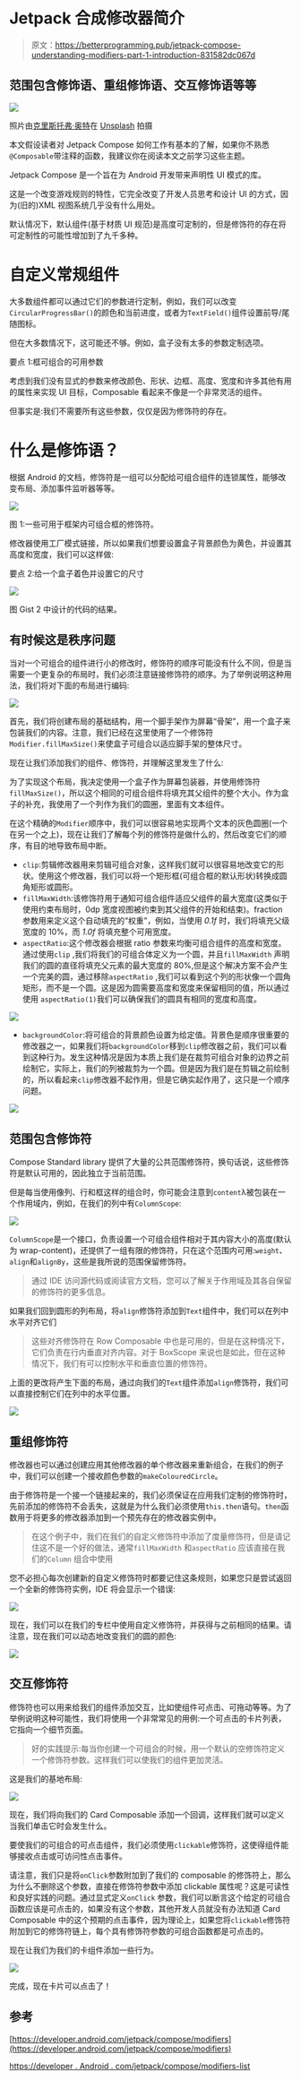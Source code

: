 # Jetpack 合成修改器简介

> 原文：<https://betterprogramming.pub/jetpack-compose-understanding-modifiers-part-1-introduction-831582dc067d>

## 范围包含修饰语、重组修饰语、交互修饰语等等

![](img/1d5c152906428d08ce88b348892088c0.png)

照片由[克里斯托弗·奥特](https://unsplash.com/@notso?utm_source=unsplash&utm_medium=referral&utm_content=creditCopyText)在 [Unsplash](https://unsplash.com/s/photos/chameleon?utm_source=unsplash&utm_medium=referral&utm_content=creditCopyText) 拍摄

本文假设读者对 Jetpack Compose 如何工作有基本的了解，如果你不熟悉`@Composable`带注释的函数，我建议你在阅读本文之前学习这些主题。

Jetpack Compose 是一个旨在为 Android 开发带来声明性 UI 模式的库。

这是一个改变游戏规则的特性，它完全改变了开发人员思考和设计 UI 的方式，因为(旧的)XML 视图系统几乎没有什么用处。

默认情况下，默认组件(基于材质 UI 规范)是高度可定制的，但是修饰符的存在将可定制性的可能性增加到了九千多种。

# 自定义常规组件

大多数组件都可以通过它们的参数进行定制，例如，我们可以改变`CircularProgressBar()`的颜色和当前进度，或者为`TextField()`组件设置前导/尾随图标。

但在大多数情况下，这可能还不够。例如，盒子没有太多的参数定制选项。

要点 1:框可组合的可用参数

考虑到我们没有显式的参数来修改颜色、形状、边框、高度、宽度和许多其他有用的属性来实现 UI 目标，Composable 看起来不像是一个非常灵活的组件。

但事实是:我们不需要所有这些参数，仅仅是因为修饰符的存在。

# 什么是修饰语？

根据 Android 的文档，修饰符是一组可以分配给可组合组件的连锁属性，能够改变布局、添加事件监听器等等。

![](img/f531e2d9920a50f6ebd6a73f77c0b165.png)

图 1:一些可用于框架内可组合框的修饰符。

修改器使用工厂模式链接，所以如果我们想要设置盒子背景颜色为黄色，并设置其高度和宽度，我们可以这样做:

要点 2:给一个盒子着色并设置它的尺寸

![](img/c022de5330f24f09eea94290fdb5f757.png)

图 Gist 2 中设计的代码的结果。

## 有时候这是秩序问题

当对一个可组合的组件进行小的修改时，修饰符的顺序可能没有什么不同，但是当需要一个更复杂的布局时，我们必须注意链接修饰符的顺序。为了举例说明这种用法，我们将对下面的布局进行编码:

![](img/39f3f87a5440e54055f83e7c22e24a7e.png)

首先，我们将创建布局的基础结构，用一个脚手架作为屏幕“骨架”，用一个盒子来包装我们的内容。注意，我们已经在这里使用了一个修饰符`Modifier.fillMaxSize()`来使盒子可组合以适应脚手架的整体尺寸。

现在让我们添加我们的组件、修饰符，并理解这里发生了什么:

为了实现这个布局，我决定使用一个盒子作为屏幕包装器，并使用修饰符`fillMaxSize()`，所以这个相同的可组合组件将填充其父组件的整个大小。作为盒子的补充，我使用了一个列作为我们的圆圈，里面有文本组件。

在这个精确的`Modifier`顺序中，我们可以很容易地实现两个文本的灰色圆圈(一个在另一个之上)，现在让我们了解每个列的修饰符是做什么的，然后改变它们的顺序，有目的地导致布局中断。

*   `clip`:剪辑修改器用来剪辑可组合对象，这样我们就可以很容易地改变它的形状。使用这个修改器，我们可以将一个矩形框(可组合框的默认形状)转换成圆角矩形或圆形。
*   `fillMaxWidth`:该修饰符用于通知可组合组件适应父组件的最大宽度(这类似于使用约束布局时，0dp 宽度视图被约束到其父组件的开始和结束)。fraction 参数用来定义这个自动填充的“权重”，例如，当使用 *0.1f* 时，我们将填充父级宽度的 10%，而 *1.0f* 将填充整个可用宽度。
*   `aspectRatio`:这个修改器会根据 ratio 参数来均衡可组合组件的高度和宽度。通过使用`clip` ,我们将我们的可组合体定义为一个圆，并且`fillMaxWidth` 声明我们的圆的直径将填充父元素的最大宽度的 80%,但是这个解决方案不会产生一个完美的圆，通过移除`aspectRatio` ,我们可以看到这个列的形状像一个圆角矩形，而不是一个圆。这是因为圆需要高度和宽度来保留相同的值，所以通过使用 `aspectRatio(1)`我们可以确保我们的圆具有相同的宽度和高度。

![](img/65402a66a4010ff39a0470254a7961ba.png)

*   `backgroundColor`:将可组合的背景颜色设置为给定值。背景色是顺序很重要的修改器之一，如果我们将`backgroundColor`移到`clip`修改器之前，我们可以看到这种行为。发生这种情况是因为本质上我们是在裁剪可组合对象的边界之前绘制它，实际上，我们的列被裁剪为一个圆。但是因为我们是在剪辑之前绘制的，所以看起来`clip`修改器不起作用，但是它确实起作用了，这只是一个顺序问题。

![](img/dfb8c5a49bbeb46896f7a0d23603ae19.png)

## 范围包含修饰符

Compose Standard library 提供了大量的公共范围修饰符，换句话说，这些修饰符是默认可用的，因此独立于当前范围。

但是每当使用像列、行和框这样的组合时，你可能会注意到`content`λ被包装在一个作用域内，例如，在我们的列中有`ColumnScope`:

![](img/5be1278c832fae59c07887c4fb7c6077.png)

`ColumnScope`是一个接口，负责设置一个可组合组件相对于其内容大小的高度(默认为 wrap-content)，还提供了一组有限的修饰符，只在这个范围内可用:`weight`、`align`和`alignBy`，这些是我所说的范围保留修饰符。

> 通过 IDE 访问源代码或阅读官方文档，您可以了解关于作用域及其各自保留的修饰符的更多信息。

如果我们回到圆形的列布局，将`align`修饰符添加到`Text`组件中，我们可以在列中水平对齐它们

> 这些对齐修饰符在 Row Composable 中也是可用的，但是在这种情况下，它们负责在行内垂直对齐内容。对于 BoxScope 来说也是如此，但在这种情况下，我们有可以控制水平和垂直位置的修饰符。

上面的更改将产生下面的布局，通过向我们的`Text`组件添加`align`修饰符，我们可以直接控制它们在列中的水平位置。

![](img/8e23691108e475751255bf8975a29b85.png)

## 重组修饰符

修改器也可以通过创建应用其他修改器的单个修改器来重新组合，在我们的例子中，我们可以创建一个接收颜色参数的`makeColouredCircle`。

由于修饰符是一个接一个链接起来的，我们必须保证在应用我们定制的修饰符时，先前添加的修饰符不会丢失，这就是为什么我们必须使用`this.then`语句。`then`函数用于将更多的修改器添加到一个预先存在的修改器实例中。

> 在这个例子中，我们在我们的自定义修饰符中添加了度量修饰符，但是请记住这不是一个好的做法，通常`fillMaxWidth` 和`aspectRatio` 应该直接在我们的`Column` 组合中使用

您不必担心每次创建新的自定义修饰符时都要记住这条规则，如果您只是尝试返回一个全新的修饰符实例，IDE 将会显示一个错误:

![](img/0e627ac2f370177a9185370f4d3810f8.png)

现在，我们可以在我们的专栏中使用自定义修饰符，并获得与之前相同的结果。请注意，现在我们可以动态地改变我们的圆的颜色:

![](img/9cb5f76b586012bc2edbd6b741d2e8a4.png)

## 交互修饰符

修饰符也可以用来给我们的组件添加交互，比如使组件可点击、可拖动等等。为了举例说明这种可能性，我们将使用一个非常常见的用例:一个可点击的卡片列表，它指向一个细节页面。

> 好的实践提示:每当你创建一个可组合的时候，用一个默认的空修饰符定义一个修饰符参数。这样我们可以使我们的组件更加灵活。

这是我们的基地布局:

![](img/0b51aac8580f660e61d37d25ca632453.png)

现在，我们将向我们的 Card Composable 添加一个回调，这样我们就可以定义当我们单击它时会发生什么。

要使我们的可组合的可点击组件，我们必须使用`clickable`修饰符，这使得组件能够接收点击或可访问性点击事件。

请注意，我们只是将`onClick`参数附加到了我们的 composable 的修饰符上，那么为什么不删除这个参数，直接在修饰符参数中添加 clickable 属性呢？这是可读性和良好实践的问题。通过显式定义`onClick` 参数，我们可以断言这个给定的可组合函数应该是可点击的，如果没有这个参数，其他开发人员就没有办法知道 Card Composable 中的这个预期的点击事件，因为理论上，如果您将`clickable`修饰符附加到它的修饰符链上，每个具有修饰符参数的可组合函数都是可点击的。

现在让我们为我们的卡组件添加一些行为。

![](img/3d0dae08dd3921e0ea0536016380752d.png)

完成，现在卡片可以点击了！

## 参考

[https://developer.android.com/jetpack/compose/modifiers](https://developer.android.com/jetpack/compose/modifiers)

[https://developer . Android . com/jetpack/compose/modifiers-list](https://developer.android.com/jetpack/compose/modifiers-list)